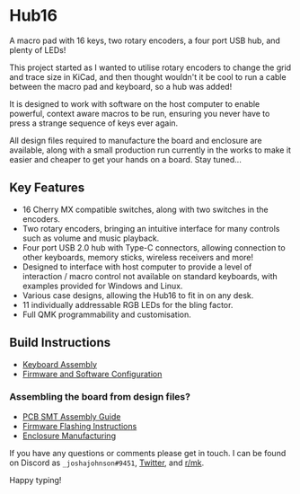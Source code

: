 # Hub16

A macro pad with 16 keys, two rotary encoders, a four port USB hub, and plenty of LEDs!

This project started as I wanted to utilise rotary encoders to change the grid and trace size in KiCad, and then thought wouldn't it be cool to run a cable between the macro pad and keyboard, so a hub was added! 

It is designed to work with software on the host computer to enable powerful, context aware macros to be run, ensuring you never have to press a strange sequence of keys ever again. 

All design files required to manufacture the board and enclosure are available, along with a small production run currently in the works to make it easier and cheaper to get your hands on a board. Stay tuned... 

## Key Features
* 16 Cherry MX compatible switches, along with two switches in the encoders. 
* Two rotary encoders, bringing an intuitive interface for many controls such as volume and music playback.
* Four port USB 2.0 hub with Type-C connectors, allowing connection to other keyboards, memory sticks, wireless receivers and more! 
* Designed to interface with host computer to provide a level of interaction / macro control not available on standard keyboards, with examples provided for Windows and Linux. 
* Various case designs, allowing the Hub16 to fit in on any desk. 
* 11 individually addressable RGB LEDs for the bling factor. 
* Full QMK programmability and customisation. 

## Build Instructions
* [Keyboard Assembly](Documents/keyboard-assembly.md)
* [Firmware and Software Configuration](Documents/firmware-software-config.md) 

### Assembling the board from design files? 
* [PCB SMT Assembly Guide](Documents/smt-assembly.md)
* [Firmware Flashing Instructions](Documents/firmware-install.md)
* [Enclosure Manufacturing](Documents/enclosure-manufacturing.md)

If you have any questions or comments please get in touch. I can be found on Discord as `_joshajohnson#9451`, [Twitter](https://twitter.com/_joshajohnson), and [r/mk](https://www.reddit.com/user/_joshajohnson). 

Happy typing!
